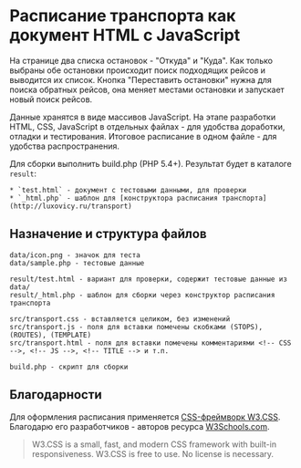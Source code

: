 Расписание транспорта как документ HTML с JavaScript
====================================================

На странице два списка остановок - "Откуда" и "Куда". Как только выбраны обе остановки происходит поиск подходящих рейсов и выводится их список. Кнопка "Переставить остановки" нужна для поиска обратных рейсов, она меняет местами остановки и запускает новый поиск рейсов.

Данные хранятся в виде массивов JavaScript. На этапе разработки HTML, CSS, JavaScript в отдельных файлах - для удобства доработки, отладки и тестирования. Итоговое расписание в одном файле - для удобства распространения.

Для сборки выполнить build.php (PHP 5.4+). Результат будет в каталоге `result`:

    * `test.html` - документ с тестовыми данными, для проверки
    * `_html.php` - шаблон для [конструктора расписания транспорта](http://luxovicy.ru/transport)


Назначение и структура файлов
-----------------------------

~~~
data/icon.png - значок для теста
data/sample.php - тестовые данные

result/test.html - вариант для проверки, содержит тестовые данные из data/
result/_html.php - шаблон для сборки через конструктор расписания транспорта

src/transport.css - вставляется целиком, без изменений
src/transport.js - поля для вставки помечены скобками (STOPS), (ROUTES), (TEMPLATE)
src/transport.html - поля для вставки помечены комментариями <!-- CSS -->, <!-- JS -->, <!-- TITLE --> и т.п.

build.php - скрипт для сборки
~~~


Благодарности
-------------

Для оформления расписания применяется [CSS-фреймворк W3.CSS](http://www.w3schools.com/w3css/). Благодарю его разработчиков - авторов ресурса [W3Schools.com](http://www.w3schools.com).

> W3.CSS is a small, fast, and modern CSS framework with built-in responsiveness.
> W3.CSS is free to use. No license is necessary.
